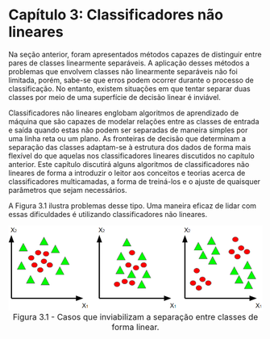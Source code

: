 <style>
    legend {
        font-size: 16px;
    }
    main {
        text-align: justify;
    }
</style>

# Capítulo 3: Classificadores não lineares

Na seção anterior, foram apresentados métodos capazes de distinguir entre pares de classes linearmente separáveis. A aplicação desses métodos a problemas que envolvem classes não linearmente separáveis não foi limitada, porém, sabe-se que erros podem ocorrer durante o processo de classificação. No entanto, existem situações em que tentar separar duas classes por meio de uma superfície de decisão linear é inviável. 

Classificadores não lineares englobam algoritmos de aprendizado de máquina que são capazes de modelar relações entre as classes de entrada e saída quando estas não podem ser separadas de maneira simples por uma linha reta ou um plano. As fronteiras de decisão que determinam a separação das classes adaptam-se à estrutura dos dados de forma mais flexível do que aquelas nos classificadores lineares discutidos no capítulo anterior. Este capítulo discutirá alguns algoritmos de classificadores não lineares de forma a introduzir o leitor aos conceitos e teorias acerca de classificadores multicamadas, a forma de treiná-los e o ajuste de quaisquer parâmetros que sejam necessários.

A Figura 3.1 ilustra problemas desse tipo. Uma maneira eficaz de lidar com essas dificuldades é utilizando classificadores não lineares.

<div align="center"> 

![figura31](../images/figura31.png "figura 3.1") <legend>Figura 3.1 - Casos que inviabilizam a separação entre classes de forma linear.</legend> </div>
